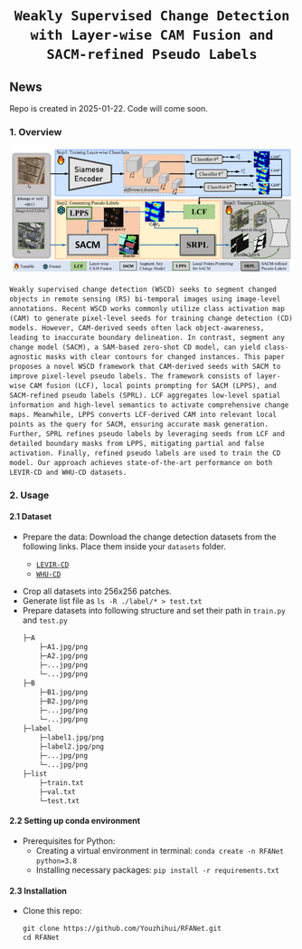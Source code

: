 # <p align=center>`Weakly Supervised Change Detection with Layer-wise CAM Fusion and SACM-refined Pseudo Labels`</p>


## News
Repo is created in 2025-01-22. Code will come soon.

### 1. Overview

<p align="center">
    <img src="assest/Overview.png"/> <br />
</p>

`Weakly supervised change detection (WSCD) seeks to segment changed objects in remote sensing (RS) bi-temporal images using image-level annotations. Recent WSCD works commonly utilize class activation map (CAM) to generate pixel-level seeds for training change detection (CD) models. However, CAM-derived seeds often lack object-awareness, leading to inaccurate boundary delineation. In contrast, segment any change model (SACM), a SAM-based zero-shot CD model, can yield class-agnostic masks with clear contours for changed instances. This paper proposes a novel WSCD framework that CAM-derived seeds with SACM to improve pixel-level pseudo labels. The framework consists of layer-wise CAM fusion (LCF), local points prompting for SACM (LPPS), and SACM-refined pseudo labels (SPRL). LCF aggregates low-level spatial information and high-level semantics to activate comprehensive change maps. Meanwhile, LPPS converts LCF-derived CAM into relevant local points as the query for SACM, ensuring accurate mask generation. Further, SPRL refines pseudo labels by leveraging seeds from LCF and detailed boundary masks from LPPS, mitigating partial and false activation. Finally, refined pseudo labels are used to train the CD model. Our approach achieves state-of-the-art performance on both LEVIR-CD and WHU-CD datasets.` <br>

### 2. Usage
#### 2.1 Dataset
+ Prepare the data:
    Download the change detection datasets from the following links. Place them inside your `datasets` folder.

    - [`LEVIR-CD`](https://www.dropbox.com/s/18fb5jo0npu5evm/LEVIR-CD256.zip?dl=0)
    - [`WHU-CD`](https://www.dropbox.com/s/r76a00jcxp5d3hl/WHU-CD-256.zip?dl=0)
- Crop all datasets into 256x256 patches.
- Generate list file as `ls -R ./label/* > test.txt`
- Prepare datasets into following structure and set their path in `train.py` and `test.py`
  ```
  ├─A
      ├─A1.jpg/png
      ├─A2.jpg/png
      ├─...jpg/png
      └─...jpg/png
  ├─B
      ├─B1.jpg/png
      ├─B2.jpg/png
      ├─...jpg/png
      └─...jpg/png
  ├─label
      ├─label1.jpg/png
      ├─label2.jpg/png
      ├─...jpg/png
      └─...jpg/png
  ├─list
      ├─train.txt
      ├─val.txt
      └─test.txt
  ```
#### 2.2 Setting up conda environment
+ Prerequisites for Python:
    - Creating a virtual environment in terminal: `conda create -n RFANet python=3.8`
    - Installing necessary packages: `pip install -r requirements.txt `

#### 2.3 Installation
+ Clone this repo:
    ```shell
    git clone https://github.com/Youzhihui/RFANet.git
    cd RFANet
    ```
